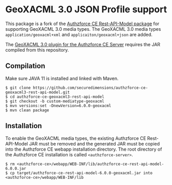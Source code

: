 # GeoXACML 3.0 JSON Profile support
This package is a fork of the [Authzforce CE Rest-API-Model package](https://github.com/authzforce/rest-api-model/tree/custom-mediatype-geoxacml) for supporting GeoXACML 3.0 media types. The GeoXACML 3.0 media types `application/geoxacml+xml` and `applicaiton/geoxacml+json` are added.

The [GeoXACML 3.0 plugin for the Authzforce CE Server](https://github.com/securedimensions/authzforce-ce-geoxacml3) requires the JAR compiled from this repository.

## Compilation
Make sure JAVA 11 is installed and linked with Maven.

```shell
$ git clone https://github.com/securedimensions/authzforce-ce-geoxacml3-rest-api-model.git 
$ cd authzforce-ce-geoxacml3-rest-api-model
$ git checkout -b custom-mediatype-geoxacml
$ mvn versions:set -DnewVersion=6.0.0-geoxacml
$ mvn clean package
```
## Installation
To enable the GeoXACML media types, the existing Authzforce CE Rest-API-Model JAR must be removed and the generated JAR must be copied into the Authzforce CE webapp installation directory. The root directory of the Authzforce CE installation is called `<authzforce-server>`.

```shell
$ rm <authzforce-ce>/webapp/WEB-INF/lib/authzforce-ce-rest-api-model-6.0.0.jar
$ cp target/authzforce-ce-rest-api-model-6.0.0-geoxacml.jar into <authzforce-ce>/webapp/WEB-INF/lib
```
